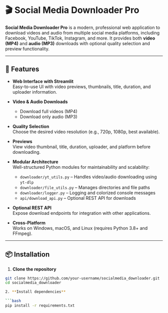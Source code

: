 # 🎬 Social Media Downloader Pro

**Social Media Downloader Pro** is a modern, professional web application to download videos and audio from multiple social media platforms, including Facebook, YouTube, TikTok, Instagram, and more. It provides both **video (MP4)** and **audio (MP3)** downloads with optional quality selection and preview functionality.

---

## 🚀 Features

- **Web Interface with Streamlit**  
  Easy-to-use UI with video previews, thumbnails, title, duration, and uploader information.
  
- **Video & Audio Downloads**  
  - Download full videos (MP4)  
  - Download only audio (MP3)

- **Quality Selection**  
  Choose the desired video resolution (e.g., 720p, 1080p, best available).

- **Previews**  
  View video thumbnail, title, duration, uploader, and platform before downloading.

- **Modular Architecture**  
  Well-structured Python modules for maintainability and scalability:
  - `downloader/yt_utils.py` – Handles video/audio downloading using `yt-dlp`
  - `downloader/file_utils.py` – Manages directories and file paths
  - `downloader/logger.py` – Logging and colorized console messages
  - `api/download_api.py` – Optional REST API for downloads

- **Optional REST API**  
  Expose download endpoints for integration with other applications.

- **Cross-Platform**  
  Works on Windows, macOS, and Linux (requires Python 3.8+ and FFmpeg).

---

## 📦 Installation

1. **Clone the repository**

```bash
git clone https://github.com/your-username/socialmedia_downloader.git
cd socialmedia_downloader

2. **Install dependencies**

```bash
pip install -r requirements.txt

